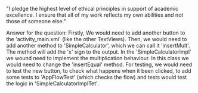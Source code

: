 "I pledge the highest level of ethical principles in support of academic excellence.  I ensure that all of my work reflects my own abilities and not those of someone else."

Answer for the question:
Firstly, We would need to add another button to the 'activity_main.xml' (like the other TextViews).
Then, we would need to add another method to 'SimpleCalculator', which we can call it 'insertMult'.
The method will add the 'x' sign to the output.
In the 'SimpleCalculatorlmpl' we wound need to implement the multiplication behaviour.
In this class we would need to change the 'insertEqual' method.
For testing, we would need to test the new button, to check what happens when it been clicked,
to add some tests to 'AppFlowTest' (which checks the flow) and tests would test the logic in
'SimpleCalculatorlmplTet'.